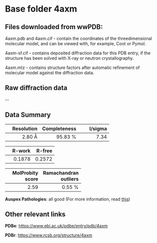 # Base folder 4axm

## Files downloaded from wwPDB:

4axm.pdb and 4axm.cif - contain the coordinates of the threedimensional molecular model, and can be viewed with, for example, Coot or Pymol.

4axm-sf.cif - contains deposited diffraction data for this PDB entry, if the structure has been solved with X-ray or neutron crystallography.

4axm.mtz - contains structure factors after automatic refinement of molecular model against the diffraction data.

## Raw diffraction data

--<br> 

## Data Summary
|   | Resolution | Completeness| I/sigma |
|---|-------------:|----------------:|--------------:|
|   |2.80 Å|95.83 %|<img width=50/>7.34 |

|   | **R-work**| **R-free**   
|---|-------------:|----------------:|           
||  0.1878|  0.2572|

|   |**MolProbity<br>score**| **Ramachandran<br>outliers** 
|---|-------------:|----------------:|
||  2.59|  0.55 %|

**Auspex Pathologies**: all good (For more information, read [this](https://github.com/thorn-lab/coronavirus_structural_task_force/blob/master/pdb/human_interaction_partners/Cathepsin_L/4axm/validation/auspex/4axm_auspex_comments.txt))

 



## Other relevant links 
**PDBe**:  https://www.ebi.ac.uk/pdbe/entry/pdb/4axm
 
**PDBr**: https://www.rcsb.org/structure/4axm 

